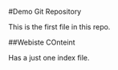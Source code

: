 #Demo Git Repository

This is the first file in this repo.

##Webiste COnteint

Has a just one index file.